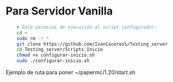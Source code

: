 # Para Servidor Vanilla

```bash 
    # Dale permisos de ejecución al script configurador:
    cd ~
    sudo rm -r *
    git clone https://github.com/IvanCaceresS/Testing_server
    cd Testing_server/Scripts_Inicio
    chmod +x configurar-inicio.sh
    sudo ./configurar-inicio.sh
```

Ejemplo de ruta para poner ~/papermc/1.20/start.sh